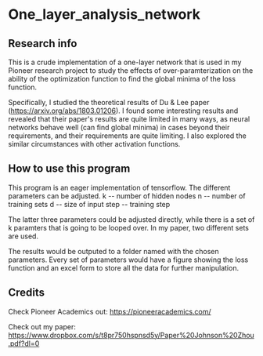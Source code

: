 # One_layer_analysis_network

## Research info
This is a crude implementation of a one-layer network that is used in my Pioneer research project to study the effects of over-paramterization on the ability of the optimization function to find the global minima of the loss function.

Specifically, I studied the theoretical results of Du & Lee paper (https://arxiv.org/abs/1803.01206). I found some interesting results and revealed that their paper's results are quite limited in many ways, as neural networks behave well (can find global minima) in cases beyond their requirements, and their requirements are quite limiting. I also explored the similar circumstances with other activation functions.

## How to use this program
This program is an eager implementation of tensorflow. The different parameters can be adjusted. 
k -- number of hidden nodes
n -- number of training sets
d -- size of input
step -- training step

The latter three parameters could be adjusted directly, while there is a set of k paramters that is going to be looped over. In my paper, two different sets are used. 

The results would be outputed to a folder named with the chosen parameters. Every set of parameters would have a figure showing the loss function and an excel form to store all the data for further manipulation. 


## Credits

Check Pioneer Academics out: https://pioneeracademics.com/

Check out my paper: https://www.dropbox.com/s/t8pr750hspnsd5y/Paper%20Johnson%20Zhou.pdf?dl=0



